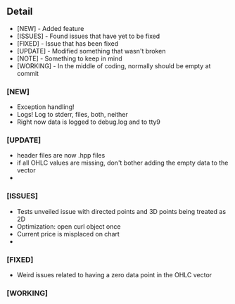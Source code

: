 ## Detail
- [NEW]       - Added feature
- [ISSUES]     - Found issues that have yet to be fixed
- [FIXED]     - Issue that has been fixed
- [UPDATE]    - Modified something that wasn't broken
- [NOTE]      - Something to keep in mind
- [WORKING]   - In the middle of coding, normally should be empty at commit

### [NEW]
- Exception handling!
- Logs! Log to stderr, files, both, neither
- Right now data is logged to debug.log and to tty9 
### [UPDATE]
- header files are now .hpp files
- if all OHLC values are missing, don't bother adding the empty data to the vector
- 
### [ISSUES] 
- Tests unveiled issue with directed points and 3D points being treated as 2D
- Optimization: open curl object once
- Current price is misplaced on chart
- 
### [FIXED]
- Weird issues related to having a zero data point in the OHLC vector
### [WORKING]